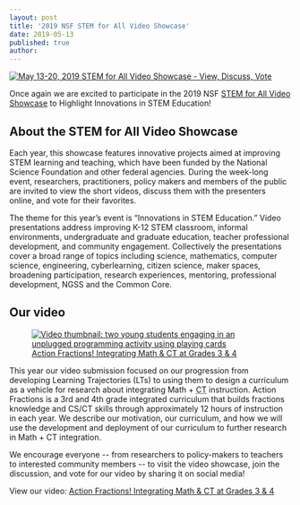 ```yaml
---
layout: post
title: '2019 NSF STEM for All Video Showcase'
date: 2019-05-13
published: true
author:
---
```


<a href="https://videohall.com/p/1392" target="_blank">
<img src="{{ site.images }}/blog/2019-05-10-nsf-video-showcase-banner.png" alt="May 13-20, 2019 STEM for All Video Showcase - View, Discuss, Vote">
</a>

Once again we are excited to participate in the 2019 NSF [STEM for All Video Showcase](https://stemforall2019.videohall.com) to Highlight Innovations in STEM Education!

## About the STEM for All Video Showcase

Each year, this showcase features innovative projects aimed at improving STEM learning and teaching, which have been funded by the National Science Foundation and other federal agencies. During the week-long event, researchers, practitioners, policy makers and members of the public are invited to view the short videos, discuss them with the presenters online, and vote for their favorites.

The theme for this year’s event is “Innovations in STEM Education.” Video presentations address improving K-12 STEM classroom, informal environments, undergraduate and graduate education, teacher professional development, and community engagement. Collectively the presentations cover a broad range of topics including science, mathematics, computer science, engineering, cyberlearning, citizen science, maker spaces, broadening participation, research experiences, mentoring, professional development, NGSS and the Common Core.

## Our video

<figure>
<a href="https://videohall.com/p/1392" target="_blank">
<img src="{{ site.images }}/blog/2019-05-10-nsf-video-showcase-action-fractions.png" alt="Video thumbnail: two young students engaging in an unplugged programming activity using playing cards">
<figcaption>Action Fractions! Integrating Math &amp; CT at Grades 3 &amp; 4</figcaption>
</a>
</figure>

This year our video submission focused on our progression from developing Learning Trajectories (LTs) to using them to design a curriculum as a vehicle for research about integrating Math + <abbr title="Computational Thinking">CT</abbr> instruction. Action Fractions is a 3rd and 4th grade integrated curriculum that builds fractions knowledge and CS/CT skills through approximately 12 hours of instruction in each year. We describe our motivation, our curriculum, and how we will use the development and deployment of our curriculum to further research in Math + CT integration.

We encourage everyone -- from researchers to policy-makers to teachers to interested community members -- to visit the video showcase, join the discussion, and vote for our video by sharing it on social media!

View our video:
[Action Fractions! Integrating Math &amp; CT at Grades 3 &amp; 4](https://videohall.com/p/1392)